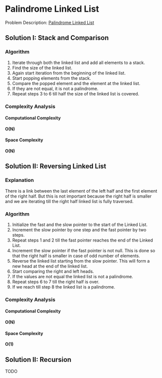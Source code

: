 # Palindrome Linked List

Problem
Description: [Palindrome Linked List](https://leetcode.com/problems/palindrome-linked-list/)

## Solution I: Stack and Comparison

### Algorithm

1. Iterate through both the linked list and add all elements to a stack.
2. Find the size of the linked list.
3. Again start iteration from the beginning of the linked list.
4. Start popping elements from the stack.
5. Compare the popped element and the element at the linked list.
6. If they are not equal, it is not a palindrome.
7. Repeat steps 3 to 6 till half the size of the linked list is covered.

### Complexity Analysis

#### Computational Complexity

**O(N)**

#### Space Complexity

**O(N)**

## Solution II: Reversing Linked List

### Explanation

There is a link between the last element of the left half and the first element of the right half. But this is not
important because the right half is smaller and we are iterating till the right half linked list is fully traversed.

### Algorithm

1. Initialize the fast and the slow pointer to the start of the Linked List.
2. Increment the slow pointer by one step and the fast pointer by two steps.
3. Repeat steps 1 and 2 till the fast pointer reaches the end of the Linked List.
4. Increment the slow pointer if the fast pointer is not null. This is done so that the right half is smaller in case of
   odd number of elements.
5. Reverse the linked list starting from the slow pointer. This will form a new head at the end of the linked list.
6. Start comparing the right and left heads.
7. If the values are not equal the linked list is not a palindrome.
8. Repeat steps 6 to 7 till the right half is over.
9. If we reach till step 8 the linked list is a palindrome.

### Complexity Analysis

#### Computational Complexity

**O(N)**

#### Space Complexity

**O(1)**

## Solution II: Recursion

TODO
